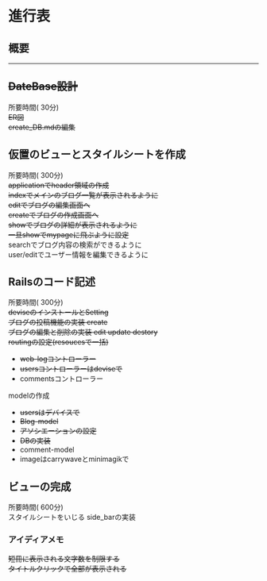 # 進行表

## 概要
---
## ~~DateBase設計~~
所要時間( 30分)  
~~ER図~~  
~~create_DB.mdの編集~~  

## 仮置のビューとスタイルシートを作成
所要時間( 300分)  
~~applicationでheader領域の作成~~  
~~indexでメインのブログ一覧が表示されるように~~   
~~editでブログの編集画面へ~~    
~~createでブログの作成画面へ~~  
~~showでブログの詳細が表示されるように~~  
~~一旦showでmypageに飛ぶように設定~~  
searchでブログ内容の検索ができるように  
user/editでユーザー情報を編集できるように  

## Railsのコード記述  
所要時間( 300分)  
~~deviseのインストールとSetting~~   
~~ブログの投稿機能の実装 create~~  
~~ブログの編集と削除の実装 edit update destory~~  
~~routingの設定(resoucesで一括)~~
- ~~web-logコントローラー~~
- ~~usersコントローラーはdeviseで~~   
- commentsコントローラー  

modelの作成
- ~~usersはデバイスで~~
- ~~Blog-model~~
- ~~アソシエーションの設定~~  
- ~~DBの実装~~  
- comment-model
- imageはcarrywaveとminimagikで

## ビューの完成  
所要時間( 600分)  
スタイルシートをいじる
side_barの実装

### アイディアメモ
~~短冊に表示される文字数を制限する~~  
~~タイトルクリックで全部が表示される~~



